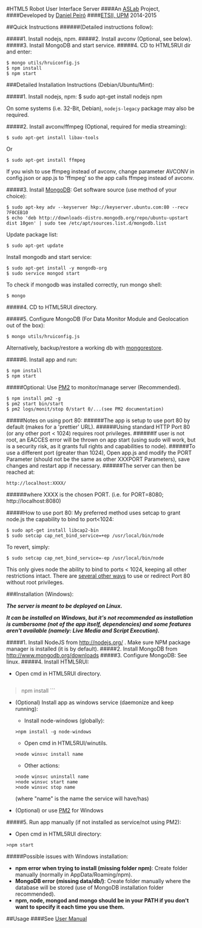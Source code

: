 #HTML5 Robot User Interface Server
####An [ASLab](http://www.aslab.upm.es/) Project,
####Developed by [Daniel Peiró](https://github.com/xpeiro)
####[ETSII, UPM](http://www.etsii.upm.es/) 2014-2015    

##Quick Instructions 
######(Detailed instructions follow):

#####1. Install nodejs, npm.
#####2. Install avconv (Optional, see below).
#####3. Install MongoDB and start service.
#####4. CD to HTML5RUI dir and enter:
```shell
$ mongo utils/hruiconfig.js
$ npm install
$ npm start
```
###Detailed Installation Instructions (Debian/Ubuntu/Mint):

#####1. Install nodejs, npm:
	$ sudo apt-get install nodejs npm

On some systems (i.e. 32-Bit, Debian), ```nodejs-legacy``` package may also be required.

#####2. Install avconv/ffmpeg (Optional, required for media streaming):
```shell
$ sudo apt-get install libav-tools
```
Or
```shell
$ sudo apt-get install ffmpeg
```
If you wish to use ffmpeg instead of avconv, change parameter AVCONV in config.json or app.js to 'ffmpeg' so the app calls ffmpeg instead of avconv.

#####3. Install [MongoDB](http://docs.mongodb.org/manual/tutorial/install-mongodb-on-ubuntu/):
Get software source (use method of your choice):
```shell
$ sudo apt-key adv --keyserver hkp://keyserver.ubuntu.com:80 --recv 7F0CEB10
$ echo 'deb http://downloads-distro.mongodb.org/repo/ubuntu-upstart dist 10gen' | sudo tee /etc/apt/sources.list.d/mongodb.list
```
Update package list:
```shell
$ sudo apt-get update
```
Install mongodb and start service:
```shell
$ sudo apt-get install -y mongodb-org
$ sudo service mongod start
```
To check if mongodb was installed correctly, run mongo shell:
```shell
$ mongo
```

#####4. CD to HTML5RUI directory.

#####5. Configure MongoDB (For Data Monitor Module and Geolocation out of the box):
```shell
$ mongo utils/hruiconfig.js
```
Alternatively, backup/restore a working db with [mongorestore](http://docs.mongodb.org/manual/reference/program/mongorestore/).

#####6. Install app and run:
```shell
$ npm install
$ npm start	
```
#####Optional: Use [PM2](https://github.com/Unitech/pm2) to monitor/manage server (Recommended).
```shell
$ npm install pm2 -g
$ pm2 start bin/start 
$ pm2 logs/monit/stop 0/start 0/...(see PM2 documentation)
```

	

#####Notes on using port 80: 
######The app is setup to use port 80 by default (makes for a 'prettier' URL).
######Using standard HTTP Port 80 (or any other port < 1024) requires root privileges.
######If user is not root, an EACCES error will be thrown on app start (using sudo will work, but is a security risk, as it grants full rights and capabilities to node).
######To use a different port (greater than 1024), Open app.js and modify the PORT Parameter (should not be the same as other XXXPORT Parameters), save changes and restart app if necessary.
######The server can then be reached at:
```
http://localhost:XXXX/
```
######where XXXX is the chosen PORT. (i.e. for PORT=8080; http://localhost:8080)

#####How to use port 80:
My preferred method uses setcap to grant node.js the capability to bind to port<1024:
```shell
$ sudo apt-get install libcap2-bin
$ sudo setcap cap_net_bind_service=+ep /usr/local/bin/node
```
To revert, simply:
```shell
$ sudo setcap cap_net_bind_service=-ep /usr/local/bin/node
```
This only gives node the ability to bind to ports < 1024, keeping all other restrictions intact.
There are [several other ways](http://stackoverflow.com/questions/413807/is-there-a-way-for-non-root-processes-to-bind-to-privileged-ports-1024-on-l) to use or redirect Port 80 without root privileges.


###Installation (Windows):

**_The server is meant to be deployed on Linux._**

**_It can be installed on Windows, but it's not recommended as installation is cumbersome (not of the app itself, dependencies) and some features aren't available (namely: Live Media and Script Execution)._**

#####1. Install NodeJS from http://nodejs.org/ . Make sure NPM package manager is installed (it is by default).
#####2. Install MongoDB from http://www.mongodb.org/downloads
#####3. Configure MongoDB: See linux.
#####4. Install HTML5RUI:
  * Open cmd in HTML5RUI directory.
	```shell
  >npm install
	```
  * (Optional) Install app as windows service (daemonize and keep running):
    * Install node-windows (globally):
	```shell
	>npm install -g node-windows
	```
    * Open cmd in HTML5RUI/winutils.
    ```shell
    >node winsvc install name
    ```

    * Other actions:
    ```shell
    >node winsvc uninstall name
    >node winsvc start name
    >node winsvc stop name
    ```
    (where "name" is the name the service will have/has)
  * (Optional) or use [PM2](https://github.com/Unitech/pm2) for Windows

#####5. Run app manually (if not installed as service/not using PM2):
  * Open cmd in HTML5RUI directory:
```shell
>npm start
```
#####Possible issues with Windows installation:
  * **npm error when trying to install (missing folder npm)**: Create folder manually (normally in AppData/Roaming/npm).
  * **MongoDB error (missing data/db/)**: Create folder manually where the database will be stored (use of MongoDB installation folder recommended).
  * **npm, node, mongod and mongo should be in your PATH if you don't want to specify it each time you use them.**

##Usage
####See [User Manual](http://xpeiro.github.io/hrui/)
